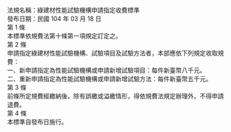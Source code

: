 法規名稱：綠建材性能試驗機構申請指定收費標準  
發布日期：民國 104 年 03 月 18 日  
第 1 條  
本標準依規費法第十條第一項規定訂定之。  
第 2 條  
申請指定綠建材性能試驗機構、試驗項目及試驗方法者，本部應依下列規定收取規費：  
一、新申請指定為性能試驗機構或申請新增試驗項目：每件新臺幣八千元。  
二、重新申請指定為性能試驗機構或申請新增試驗方法：每件新臺幣五千元。  
第 3 條  
前條所定規費經繳納後，除有誤繳或溢繳情形，得依規費法規定辦理外，不得申請退費。  
第 4 條  
本標準自發布日施行。  


